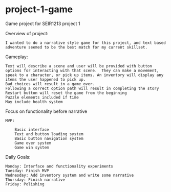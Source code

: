 # project-1-game
Game project for SEIR1213 project 1

Overview of project:

    I wanted to do a narrative style game for this project, and text based adventure seemed to be the best match for my current skillset.

Gameplay:

    Text will describe a scene and user will be provided with button options for interacting with that scene.  They can make a movement, speak to a character, or pick up items. An inventory will display any items the user happened to pick up.
    Bad choices will result in a game over.
    Following a correct option path will result in completing the story
    Restart button will reset the game from the beginning
    Puzzle elements included if time
    May include health system


Focus on functionality before narrative

    MVP: 
    
        Basic interface
        Text and button loading system
        Basic button navigation system
        Game over system
        Game win system

Daily Goals:
    
    Monday: Interface and functionality experiments
    Tuesday: Finish MVP
    Wednesday: Add inventory system and write some narrative
    Thursday: Finish narrative
    Friday: Polishing